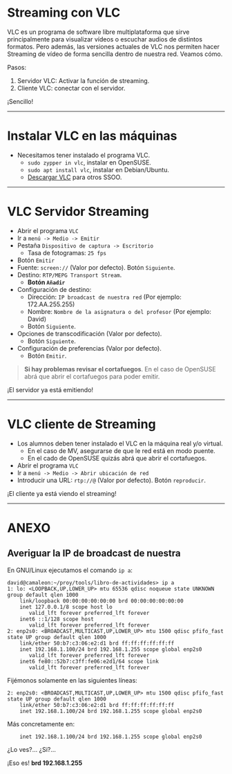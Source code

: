 
# Streaming con VLC

VLC es un programa de software libre multiplataforma que sirve principalmente
para visualizar vídeos o escuchar audios de distintos formatos. Pero además,
las versiones actuales de VLC nos permiten hacer Streaming de vídeo de forma
sencilla dentro de nuestra red. Veamos cómo.

Pasos:
1. Servidor VLC: Activar la función de streaming.
2. Cliente VLC: conectar con el servidor.

¡Sencillo!

---

# Instalar VLC en las máquinas

* Necesitamos tener instalado el programa VLC.
    * `sudo zypper in vlc`, instalar en OpenSUSE.
    * `sudo apt install vlc`, instalar en Debian/Ubuntu.
    * [Descargar VLC](https://www.videolan.org/vlc/) para otros SSOO.

---

# VLC Servidor Streaming

* Abrir el programa `VLC`
* Ir a `menú -> Medio -> Emitir`
* Pestaña `Dispositivo de captura -> Escritorio`
    * Tasa de fotogramas: `25 fps`
* Botón `Emitir`
* Fuente: `screen://` (Valor por defecto). Botón `Siguiente`.
* Destino: `RTP/MEPG Transport Stream`.
    * **Botón `Añadir`**
* Configuración de destino:
    * Dirección: `IP broadcast de nuestra red` (Por ejemplo: 172.AA.255.255)
    * Nombre: `Nombre de la asignatura o del profesor` (Por ejemplo: David)
    * Botón `Siguiente`.
* Opciones de transcodificación (Valor por defecto).
    * Botón `Siguiente`.
* Configuración de preferencias (Valor por defecto).
    * Botón `Emitir`.

> **Si hay problemas revisar el cortafuegos**. En el caso de OpenSUSE abrá que abrir el cortafuegos para poder emitir.

¡El servidor ya está emitiendo!

---

# VLC cliente de Streaming

* Los alumnos deben tener instalado el VLC en la máquina real y/o virtual.
    * En el caso de MV, asegurarse de que le red está en modo puente.
    * En el cado de OpenSUSE quizás abrá que abrir el cortafuegos.
* Abrir el programa `VLC`
* Ir a `menú -> Medio -> Abrir ubicación de red`
* Introducir una URL: `rtp://@` (Valor por defecto). Botón `reproducir`.

¡El cliente ya está viendo el streaming!

---

# ANEXO

## Averiguar la IP de broadcast de nuestra

En GNU/Linux ejecutamos el comando `ip a`:

```
david@camaleon:~/proy/tools/libro-de-actividades> ip a
1: lo: <LOOPBACK,UP,LOWER_UP> mtu 65536 qdisc noqueue state UNKNOWN group default qlen 1000
    link/loopback 00:00:00:00:00:00 brd 00:00:00:00:00:00
    inet 127.0.0.1/8 scope host lo
       valid_lft forever preferred_lft forever
    inet6 ::1/128 scope host
       valid_lft forever preferred_lft forever
2: enp2s0: <BROADCAST,MULTICAST,UP,LOWER_UP> mtu 1500 qdisc pfifo_fast state UP group default qlen 1000
    link/ether 50:b7:c3:06:e2:d1 brd ff:ff:ff:ff:ff:ff
    inet 192.168.1.100/24 brd 192.168.1.255 scope global enp2s0
       valid_lft forever preferred_lft forever
    inet6 fe80::52b7:c3ff:fe06:e2d1/64 scope link
       valid_lft forever preferred_lft forever
```

Fijémonos solamente en las siguientes líneas:
```
2: enp2s0: <BROADCAST,MULTICAST,UP,LOWER_UP> mtu 1500 qdisc pfifo_fast state UP group default qlen 1000
    link/ether 50:b7:c3:06:e2:d1 brd ff:ff:ff:ff:ff:ff
    inet 192.168.1.100/24 brd 192.168.1.255 scope global enp2s0
```

Más concretamente en:

`    inet 192.168.1.100/24 brd 192.168.1.255 scope global enp2s0`


¿Lo ves?... ¿Si?...

¡Eso es! **brd 192.168.1.255**
